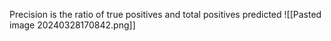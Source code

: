 Precision is the ratio of true positives and total positives predicted
![[Pasted image 20240328170842.png]]